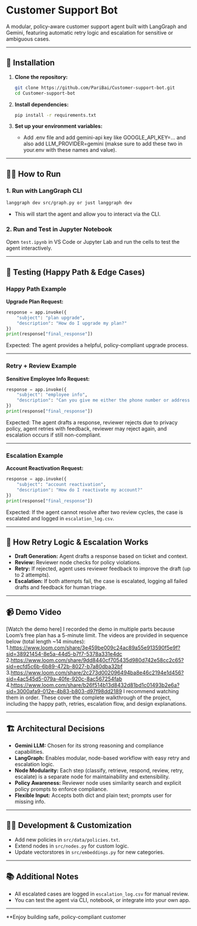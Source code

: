 # Customer Support Bot

A modular, policy-aware customer support agent built with LangGraph and Gemini, featuring automatic retry logic and escalation for sensitive or ambiguous cases.

---

## 🚀 Installation

1. **Clone the repository:**
   ```sh
   git clone https://github.com/PariBai/Customer-support-bot.git
   cd Customer-support-bot
   ```

2. **Install dependencies:**
   ```sh
   pip install -r requirements.txt
   ```

3. **Set up your environment variables:**
   - Add .env  file and add gemini-api key like GOOGLE_API_KEY=... and also add LLM_PROVIDER=gemini (makse sure to add these two in your.env with these names and value).

---

## 🏃‍♂️ How to Run

### 1. **Run with LangGraph CLI**

```sh
langgraph dev src/graph.py or just langgraph dev
```
- This will start the agent and allow you to interact via the CLI.

### 2. **Run and Test in Jupyter Notebook**

Open `test.ipynb` in VS Code or Jupyter Lab and run the cells to test the agent interactively.

---

## 🧪 Testing (Happy Path & Edge Cases)

### **Happy Path Example**

**Upgrade Plan Request:**
```python
response = app.invoke({
    "subject": "plan upgrade",
    "description": "How do I upgrade my plan?"
})
print(response["final_response"])
```
Expected: The agent provides a helpful, policy-compliant upgrade process.

---

### **Retry + Review Example**

**Sensitive Employee Info Request:**
```python
response = app.invoke({
    "subject": "employee info",
    "description": "Can you give me either the phone number or address of the CEO?"
})
print(response["final_response"])
```
Expected: The agent drafts a response, reviewer rejects due to privacy policy, agent retries with feedback, reviewer may reject again, and escalation occurs if still non-compliant.

---

### **Escalation Example**

**Account Reactivation Request:**
```python
response = app.invoke({
    "subject": "account reactivation",
    "description": "How do I reactivate my account?"
})
print(response["final_response"])
```
Expected: If the agent cannot resolve after two review cycles, the case is escalated and logged in `escalation_log.csv`.

---

## 📝 How Retry Logic & Escalation Works

- **Draft Generation:** Agent drafts a response based on ticket and context.
- **Review:** Reviewer node checks for policy violations.
- **Retry:** If rejected, agent uses reviewer feedback to improve the draft (up to 2 attempts).
- **Escalation:** If both attempts fail, the case is escalated, logging all failed drafts and feedback for human triage.

---

## 📹 Demo Video

[Watch the demo here]
I recorded the demo in multiple parts because Loom’s free plan has a 5-minute limit. The videos are provided in sequence below (total length ~14 minutes):
1.https://www.loom.com/share/3e459be009c24ac89a55e913590f5e9f?sid=38921454-8e5a-44d5-b7f7-5378a331e4dc
2.https://www.loom.com/share/9dd8440cf705435d980d742e58cc2c65?sid=ecfd5c6b-6b89-472b-8027-b7a80dba32bf
3.https://www.loom.com/share/2c273d002096494ba8e46c2194e1d456?sid=4ac545d5-079a-40fe-920c-8ac567254fab
4.https://www.loom.com/share/b26f514b13d8432d81bd1c01493b2e6a?sid=3000afa9-012e-4b83-b803-d97f98dd2189
I recommend watching them in order. These cover the complete walkthrough of the project, including the happy path, retries, escalation flow, and design explanations.

---

## 🏗️ Architectural Decisions

- **Gemini LLM:** Chosen for its strong reasoning and compliance capabilities.
- **LangGraph:** Enables modular, node-based workflow with easy retry and escalation logic.
- **Node Modularity:** Each step (classify, retrieve, respond, review, retry, escalate) is a separate node for maintainability and extensibility.
- **Policy Awareness:** Reviewer node uses similarity search and explicit policy prompts to enforce compliance.
- **Flexible Input:** Accepts both dict and plain text; prompts user for missing info.

---

## 🧑‍💻 Development & Customization

- Add new policies in `src/data/policies.txt`.
- Extend nodes in `src/nodes.py` for custom logic.
- Update vectorstores in `src/embeddings.py` for new categories.

---

## 📚 Additional Notes

- All escalated cases are logged in `escalation_log.csv` for manual review.
- You can test the agent via CLI, notebook, or integrate into your own app.

---

**Enjoy building safe, policy-compliant customer